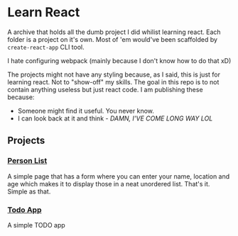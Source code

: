# Learn React

A archive that holds all the dumb project I did whilist learning react. Each folder is a project on it's own. Most of 'em would've been scaffolded by `create-react-app` CLI tool.

I hate configuring webpack (mainly because I don't know how to do that xD)

The projects might not have any styling because, as I said, this is just for learning react. Not to "show-off" my skills. The goal in this repo is to not contain anything useless but just react code. I am publishing these because:

- Someone might find it useful. You never know.
- I can look back at it and think - _DAMN, I'VE COME LONG WAY LOL_

## Projects

### [Person List](https://react.alphaman.me/personlist/)

A simple page that has a form where you can enter your name, location and age which makes it to display those in a neat unordered list. That's it. Simple as that.

### [Todo App](https://react.alphaman.me/todo-list/)

A simple TODO app
